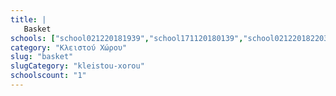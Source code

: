 ```yaml
---
title: |
   Basket
schools: ["school021220181939","school171120180139","school021220182203","school021220181603","school021220180808"]
category: "Κλειστού Χώρου"
slug: "basket"
slugCategory: "kleistou-xorou"
schoolscount: "1"
---
```


